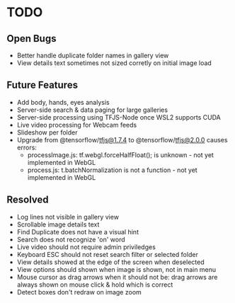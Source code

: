# TODO

## Open Bugs

- Better handle duplicate folder names in gallery view
- View details text sometimes not sized corretly on initial image load

## Future Features

- Add body, hands, eyes analysis
- Server-side search & data paging for large galleries
- Server-side processing using TFJS-Node once WSL2 supports CUDA
- Live video processing for Webcam feeds
- Slideshow per folder
- Upgrade from @tensorflow/tfjs@1.7.4 to  @tensorflow/tfjs@2.0.0 causes errors:
  - processImage.js: tf.webgl.forceHalfFloat(); is unknown - not yet implemented in WebGL
  - process.js: t.batchNormalization is not a function - not yet implemented in WebGL

## Resolved

- Log lines not visible in gallery view
- Scrollable image details text
- Find Duplicate does not have a visual hint
- Search does not recognize 'on' word
- Live video should not require admin priviledges
- Keyboard ESC should not reset search filter or selected folder
- View details showed at the edge of the screen when deselected
- View options should shown when image is shown, not in main menu
- Mouse cursor as drag arrows when it should not be: drag arrows are always shown on mouse click & hold which is correct
- Detect boxes don't redraw on image zoom
